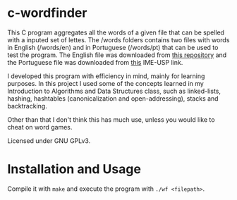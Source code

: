 # c-wordfinder

This C program aggregates all the words of a given file that can be spelled with a inputed set of lettes. The /words folders contains two files with words in English (/words/en) and in Portuguese (/words/pt) that can be used to test the program. The English file was downloaded from [this repository](https://github.com/dwyl/english-words) and the Portuguese file was downloaded from [this](https://www.ime.usp.br/~pf/dicios/index.html) IME-USP link.

I developed this program with efficiency in mind, mainly for learning purposes. In this project I used some of the concepts learned in my Introduction to Algorithms and Data Structures class, such as linked-lists, hashing, hashtables (canonicalization and open-addressing), stacks and backtracking. 

Other than that I don't think this has much use, unless you would like to cheat on word games.

Licensed under GNU GPLv3.

# Installation and Usage

Compile it with `make` and execute the program with `./wf <filepath>`.
